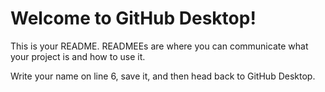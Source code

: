 # Welcome to GitHub Desktop!

This is your README. READMEEs are where you can communicate what your project is and how to use it.

Write your name on line 6, save it, and then head back to GitHub Desktop.
